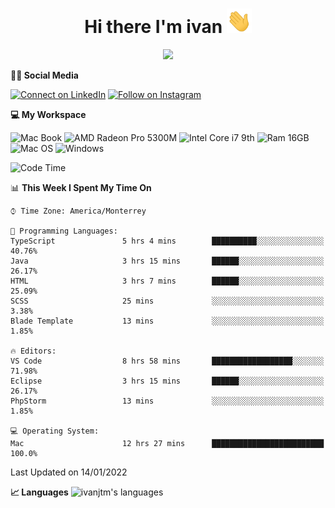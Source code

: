 <h1 align="center">Hi there I'm ivan <img src="https://raw.githubusercontent.com/ABSphreak/ABSphreak/master/gifs/Hi.gif" width="40px" /></h1>
<div align="center">
<img src="http://github-readme-streak-stats.herokuapp.com?user=ivanjtm&hide_border=true&background=00000000&border=FFFFFF00&sideNums=A8A8A8&sideLabels=A8A8A8&currStreakNum=FFC93C&dates=A8A8A8)](https://git.io/streak-stats"/>
</div>

**👦🏻 Social Media**

[![Connect on LinkedIn](https://img.shields.io/badge/LinkedIn-%230077B5.svg?&style=flat-square&logo=linkedin&logoColor=white)](https://www.linkedin.com/in/ivanjtm)
[![Follow on Instagram](https://img.shields.io/badge/Instagram-E4405F?style=flat-square&logo=instagram&logoColor=white)](https://www.instagram.com/ivanjtm)

**💻 My Workspace**

![Mac Book](https://img.shields.io/badge/Apple-MacBook_Pro_2019-999999?style=flat-square&logo=apple&logoColor=white)
![AMD Radeon Pro 5300M](https://img.shields.io/badge/AMD-Radeon_Pro_5300M-ED1C24?style=flat-square&logo=amd&logoColor=white)
![Intel Core i7 9th](https://img.shields.io/badge/Intel-Core_i7_9th-0071C5?style=flat-square&logo=intel&logoColor=white)
![Ram 16GB](https://img.shields.io/badge/RAM-16GB-230071C5?style=flat-square&logoColor=white)
![Mac OS](https://img.shields.io/badge/Mac%20OS-000000?style=flat-square&logo=apple&logoColor=white)
![Windows](https://img.shields.io/badge/Windows-0078D6?style=flat-square&logo=windows&logoColor=white)


<!--START_SECTION:waka-->
![Code Time](http://img.shields.io/badge/Code%20Time-548%20hrs%2018%20mins-blue)

📊 **This Week I Spent My Time On** 

```text
⌚︎ Time Zone: America/Monterrey

💬 Programming Languages: 
TypeScript               5 hrs 4 mins        ██████████░░░░░░░░░░░░░░░   40.76% 
Java                     3 hrs 15 mins       ██████░░░░░░░░░░░░░░░░░░░   26.17% 
HTML                     3 hrs 7 mins        ██████░░░░░░░░░░░░░░░░░░░   25.09% 
SCSS                     25 mins             ░░░░░░░░░░░░░░░░░░░░░░░░░   3.38% 
Blade Template           13 mins             ░░░░░░░░░░░░░░░░░░░░░░░░░   1.85%

🔥 Editors: 
VS Code                  8 hrs 58 mins       ██████████████████░░░░░░░   71.98% 
Eclipse                  3 hrs 15 mins       ██████░░░░░░░░░░░░░░░░░░░   26.17% 
PhpStorm                 13 mins             ░░░░░░░░░░░░░░░░░░░░░░░░░   1.85%

💻 Operating System: 
Mac                      12 hrs 27 mins      █████████████████████████   100.0%

```


 Last Updated on 14/01/2022
<!--END_SECTION:waka-->
**📈 Languages**
 ![ivanjtm's languages](https://wakatime.com/share/@ivanjtm/a32f83c6-d0c9-49a4-a5ae-d0440b950377.svg)
